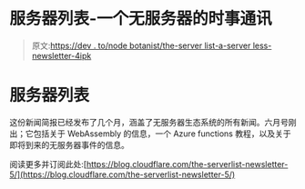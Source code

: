 # 服务器列表-一个无服务器的时事通讯

> 原文:[https://dev . to/node botanist/the-server list-a-server less-newsletter-4ipk](https://dev.to/nodebotanist/the-serverlist-a-serverless-newsletter-4ipk)

# [](#the-serverlist)服务器列表

这份新闻简报已经发布了几个月，涵盖了无服务器生态系统的所有新闻。六月号刚出；它包括关于 WebAssembly 的信息，一个 Azure functions 教程，以及关于即将到来的无服务器事件的信息。

阅读更多并订阅此处:[https://blog.cloudflare.com/the-serverlist-newsletter-5/](https://blog.cloudflare.com/the-serverlist-newsletter-5/)